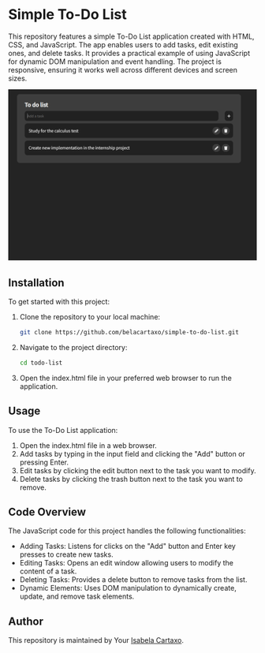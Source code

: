 # Simple To-Do List

This repository features a simple To-Do List application created with HTML, CSS, and JavaScript. The app enables users to add tasks, edit existing ones, and delete tasks. It provides a practical example of using JavaScript for dynamic DOM manipulation and event handling. The project is responsive, ensuring it works well across different devices and screen sizes.

![Simple To-do List](assets/img/readme-img.png)

## Installation

To get started with this project:

1. Clone the repository to your local machine:
   ```bash
   git clone https://github.com/belacartaxo/simple-to-do-list.git
2. Navigate to the project directory:
   ```bash
   cd todo-list
3. Open the index.html file in your preferred web browser to run the application.

## Usage
To use the To-Do List application:
1. Open the index.html file in a web browser.
2. Add tasks by typing in the input field and clicking the "Add" button or pressing Enter.
3. Edit tasks by clicking the edit button next to the task you want to modify.
4. Delete tasks by clicking the trash button next to the task you want to remove.

## Code Overview
The JavaScript code for this project handles the following functionalities:

- Adding Tasks: Listens for clicks on the "Add" button and Enter key presses to create new tasks.
- Editing Tasks: Opens an edit window allowing users to modify the content of a task.
- Deleting Tasks: Provides a delete button to remove tasks from the list.
- Dynamic Elements: Uses DOM manipulation to dynamically create, update, and remove task elements.

## Author
This repository is maintained by Your [Isabela Cartaxo](https://github.com/belacartaxo).
